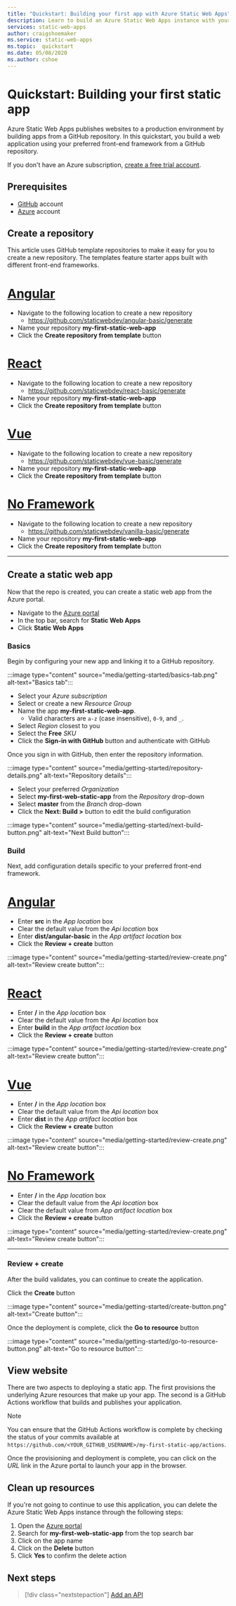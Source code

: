 ```yaml
---
title: "Quickstart: Building your first app with Azure Static Web Apps"
description: Learn to build an Azure Static Web Apps instance with your preferred front-end framework.
services: static-web-apps
author: craigshoemaker
ms.service: static-web-apps
ms.topic:  quickstart
ms.date: 05/08/2020
ms.author: cshoe
---
```


# Quickstart: Building your first static app

Azure Static Web Apps publishes websites to a production environment by building apps from a GitHub repository. In this quickstart, you build a web application using your preferred front-end framework from a GitHub repository.

If you don't have an Azure subscription, [create a free trial account](https://azure.microsoft.com/free).

## Prerequisites

- [GitHub](https://github.com) account
- [Azure](https://portal.azure.com) account

## Create a repository

This article uses GitHub template repositories to make it easy for you to create a new repository. The templates feature starter apps built with different front-end frameworks.

# [Angular](#tab/angular)

- Navigate to the following location to create a new repository
  - https://github.com/staticwebdev/angular-basic/generate
- Name your repository **my-first-static-web-app**
- Click the **Create repository from template** button

# [React](#tab/react)

- Navigate to the following location to create a new repository
  - https://github.com/staticwebdev/react-basic/generate
- Name your repository **my-first-static-web-app**
- Click the **Create repository from template** button

# [Vue](#tab/vue)

- Navigate to the following location to create a new repository
  - https://github.com/staticwebdev/vue-basic/generate
- Name your repository **my-first-static-web-app**
- Click the **Create repository from template** button

# [No Framework](#tab/vanilla-javascript)

- Navigate to the following location to create a new repository
  - https://github.com/staticwebdev/vanilla-basic/generate
- Name your repository **my-first-static-web-app**
- Click the **Create repository from template** button

---

## Create a static web app

Now that the repo is created, you can create a static web app from the Azure portal.

- Navigate to the [Azure portal](https://portal.azure.com)
- In the top bar, search for **Static Web Apps**
- Click **Static Web Apps**

### Basics

Begin by configuring your new app and linking it to a GitHub repository.

:::image type="content" source="media/getting-started/basics-tab.png" alt-text="Basics tab":::

- Select your _Azure subscription_
- Select or create a new _Resource Group_
- Name the app **my-first-static-web-app**.
  - Valid characters are `a-z` (case insensitive), `0-9`, and `_`.
- Select _Region_ closest to you
- Select the **Free** _SKU_
- Click the **Sign-in with GitHub** button and authenticate with GitHub

Once you sign in with GitHub, then enter the repository information.

:::image type="content" source="media/getting-started/repository-details.png" alt-text="Repository details":::

- Select your preferred _Organization_
- Select **my-first-web-static-app** from the _Repository_ drop-down
- Select **master** from the _Branch_ drop-down
- Click the **Next: Build >** button to edit the build configuration

:::image type="content" source="media/getting-started/next-build-button.png" alt-text="Next Build button":::

### Build

Next, add configuration details specific to your preferred front-end framework.

# [Angular](#tab/angular)

- Enter **src** in the _App location_ box
- Clear the default value from the _Api location_ box
- Enter **dist/angular-basic** in the _App artifact location_ box
- Click the **Review + create** button

:::image type="content" source="media/getting-started/review-create.png" alt-text="Review create button":::

# [React](#tab/react)

- Enter **/** in the _App location_ box
- Clear the default value from the _Api location_ box
- Enter **build** in the _App artifact location_ box
- Click the **Review + create** button

:::image type="content" source="media/getting-started/review-create.png" alt-text="Review create button":::

# [Vue](#tab/vue)

- Enter **/** in the _App location_ box
- Clear the default value from the _Api location_ box
- Enter **dist** in the _App artifact location_ box
- Click the **Review + create** button

:::image type="content" source="media/getting-started/review-create.png" alt-text="Review create button":::

# [No Framework](#tab/vanilla-javascript)

- Enter **/** in the _App location_ box
- Clear the default value from the _Api location_ box
- Clear the default value from _App artifact location_ box
- Click the **Review + create** button

:::image type="content" source="media/getting-started/review-create.png" alt-text="Review create button":::

---

### Review + create

After the build validates, you can continue to create the application.

Click the **Create** button

:::image type="content" source="media/getting-started/create-button.png" alt-text="Create button":::

Once the deployment is complete, click the **Go to resource** button

:::image type="content" source="media/getting-started/go-to-resource-button.png" alt-text="Go to resource button":::

## View website

There are two aspects to deploying a static app. The first provisions the underlying Azure resources that make up your app. The second is a GitHub Actions workflow that builds and publishes your application.

> [!NOTE]
> You can ensure that the GitHub Actions workflow is complete by checking the status of your commits available at `https://github.com/<YOUR_GITHUB_USERNAME>/my-first-static-app/actions`.

Once the provisioning and deployment is complete, you can click on the _URL_ link in the Azure portal to launch your app in the browser.

## Clean up resources

If you're not going to continue to use this application, you can delete the Azure Static Web Apps instance through the following steps:

1. Open the [Azure portal](https://portal.azure.com)
1. Search for **my-first-web-static-app** from the top search bar
1. Click on the app name
1. Click on the **Delete** button
1. Click **Yes** to confirm the delete action

## Next steps

> [!div class="nextstepaction"]
> [Add an API](add-api.md)
